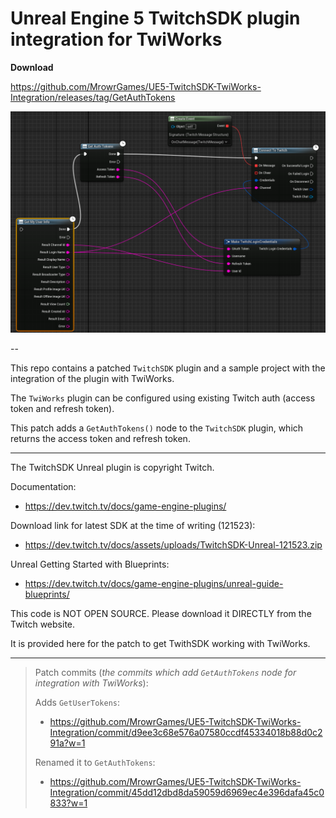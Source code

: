 # Unreal Engine 5 TwitchSDK plugin integration for TwiWorks

**Download**

https://github.com/MrowrGames/UE5-TwitchSDK-TwiWorks-Integration/releases/tag/GetAuthTokens

![Screenshot of Blueprint nodes](Screenshot.png)

--

This repo contains a patched `TwitchSDK` plugin and a sample project with the integration of the plugin with TwiWorks.

The `TwiWorks` plugin can be configured using existing Twitch auth (access token and refresh token).

This patch adds a `GetAuthTokens()` node to the `TwitchSDK` plugin, which returns the access token and refresh token.

---

The TwitchSDK Unreal plugin is copyright Twitch.

Documentation:

- https://dev.twitch.tv/docs/game-engine-plugins/

Download link for latest SDK at the time of writing (121523):

- https://dev.twitch.tv/docs/assets/uploads/TwitchSDK-Unreal-121523.zip

Unreal Getting Started with Blueprints:

- https://dev.twitch.tv/docs/game-engine-plugins/unreal-guide-blueprints/

This code is NOT OPEN SOURCE. Please download it DIRECTLY from the Twitch website.

It is provided here for the patch to get TwithSDK working with TwiWorks.

---

> Patch commits (_the commits which add `GetAuthTokens` node for integration with TwiWorks_):
>
> Adds `GetUserTokens`:
> - https://github.com/MrowrGames/UE5-TwitchSDK-TwiWorks-Integration/commit/d9ee3c68e576a07580ccdf45334018b88d0c291a?w=1
>
> Renamed it to `GetAuthTokens`: 
> - https://github.com/MrowrGames/UE5-TwitchSDK-TwiWorks-Integration/commit/45dd12dbd8da59059d6969ec4e396dafa45c0833?w=1
